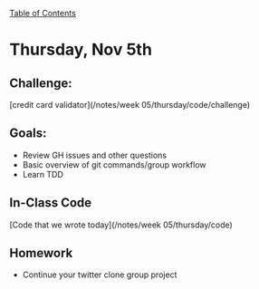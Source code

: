 [Table of Contents](/README.md)

# Thursday, Nov 5th

## Challenge:

[credit card validator](/notes/week 05/thursday/code/challenge)

## Goals:
* Review GH issues and other questions
* Basic overview of git commands/group workflow
* Learn TDD

## In-Class Code
[Code that we wrote today](/notes/week 05/thursday/code)

## Homework
* Continue your twitter clone group project
